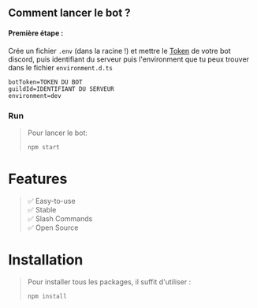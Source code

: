 ## Comment lancer le bot ?

#### Première étape :

Crée un fichier `.env` (dans la racine !) et mettre le [Token](https://discord.com/developers) de votre bot discord, puis identifiant du serveur puis l'environment que tu peux trouver dans le fichier `environment.d.ts` 
```env
botToken=TOKEN DU BOT
guildId=IDENTIFIANT DU SERVEUR
environment=dev
```

### Run

> Pour lancer le bot:
> ```bash
> npm start
> ```

# Features 

> ✅ Easy-to-use <br>
> ✅ Stable <br>
> ✅ Slash Commands <br>
> ✅ Open Source <br>

# Installation

> Pour installer tous les packages, il suffit d'utiliser :
> ```bash
> npm install
> ```
